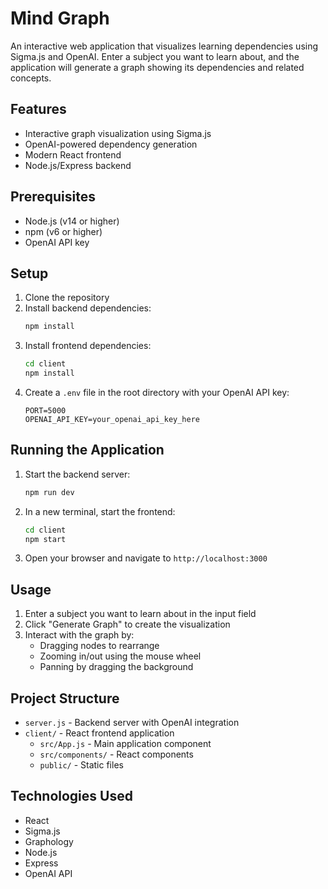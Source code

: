 # Mind Graph

An interactive web application that visualizes learning dependencies using Sigma.js and OpenAI. Enter a subject you want to learn about, and the application will generate a graph showing its dependencies and related concepts.

## Features

- Interactive graph visualization using Sigma.js
- OpenAI-powered dependency generation
- Modern React frontend
- Node.js/Express backend

## Prerequisites

- Node.js (v14 or higher)
- npm (v6 or higher)
- OpenAI API key

## Setup

1. Clone the repository
2. Install backend dependencies:
   ```bash
   npm install
   ```
3. Install frontend dependencies:
   ```bash
   cd client
   npm install
   ```
4. Create a `.env` file in the root directory with your OpenAI API key:
   ```
   PORT=5000
   OPENAI_API_KEY=your_openai_api_key_here
   ```

## Running the Application

1. Start the backend server:
   ```bash
   npm run dev
   ```
2. In a new terminal, start the frontend:
   ```bash
   cd client
   npm start
   ```
3. Open your browser and navigate to `http://localhost:3000`

## Usage

1. Enter a subject you want to learn about in the input field
2. Click "Generate Graph" to create the visualization
3. Interact with the graph by:
   - Dragging nodes to rearrange
   - Zooming in/out using the mouse wheel
   - Panning by dragging the background

## Project Structure

- `server.js` - Backend server with OpenAI integration
- `client/` - React frontend application
  - `src/App.js` - Main application component
  - `src/components/` - React components
  - `public/` - Static files

## Technologies Used

- React
- Sigma.js
- Graphology
- Node.js
- Express
- OpenAI API 